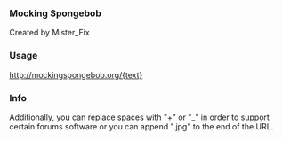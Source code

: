 ### Mocking Spongebob
Created by Mister_Fix

### Usage
http://mockingspongebob.org/{text}

### Info
Additionally, you can replace spaces with "+" or "\_" in order to support certain forums software or you can append ".jpg" to the end of the URL.
